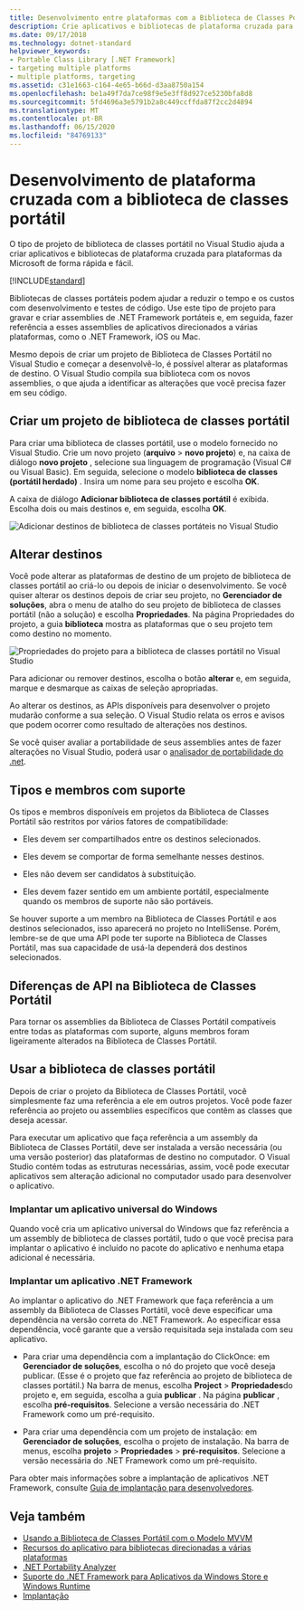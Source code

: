 ```yaml
---
title: Desenvolvimento entre plataformas com a Biblioteca de Classes Portátil
description: Crie aplicativos e bibliotecas de plataforma cruzada para plataformas da Microsoft de forma rápida e fácil usando o tipo de projeto de biblioteca de classes portátil no .NET.
ms.date: 09/17/2018
ms.technology: dotnet-standard
helpviewer_keywords:
- Portable Class Library [.NET Framework]
- targeting multiple platforms
- multiple platforms, targeting
ms.assetid: c31e1663-c164-4e65-b66d-d3aa8750a154
ms.openlocfilehash: be1a49f7da7ce98f9e5e3ff8d927ce5230bfa8d8
ms.sourcegitcommit: 5fd4696a3e5791b2a8c449ccffda87f2cc2d4894
ms.translationtype: MT
ms.contentlocale: pt-BR
ms.lasthandoff: 06/15/2020
ms.locfileid: "84769133"
---
```

# <a name="cross-platform-development-with-the-portable-class-library"></a>Desenvolvimento de plataforma cruzada com a biblioteca de classes portátil

O tipo de projeto de biblioteca de classes portátil no Visual Studio ajuda a criar aplicativos e bibliotecas de plataforma cruzada para plataformas da Microsoft de forma rápida e fácil.

[!INCLUDE[standard](../../../includes/pcl-to-standard.md)]

Bibliotecas de classes portáteis podem ajudar a reduzir o tempo e os custos com desenvolvimento e testes de código. Use este tipo de projeto para gravar e criar assemblies de .NET Framework portáteis e, em seguida, fazer referência a esses assemblies de aplicativos direcionados a várias plataformas, como o .NET Framework, iOS ou Mac.

Mesmo depois de criar um projeto de Biblioteca de Classes Portátil no Visual Studio e começar a desenvolvê-lo, é possível alterar as plataformas de destino. O Visual Studio compila sua biblioteca com os novos assemblies, o que ajuda a identificar as alterações que você precisa fazer em seu código.

## <a name="create-a-portable-class-library-project"></a>Criar um projeto de biblioteca de classes portátil

Para criar uma biblioteca de classes portátil, use o modelo fornecido no Visual Studio. Crie um novo projeto (**arquivo**  >  **novo projeto**) e, na caixa de diálogo **novo projeto** , selecione sua linguagem de programação (Visual C# ou Visual Basic). Em seguida, selecione o modelo **biblioteca de classes (portátil herdado)** . Insira um nome para seu projeto e escolha **OK**.

A caixa de diálogo **Adicionar biblioteca de classes portátil** é exibida. Escolha dois ou mais destinos e, em seguida, escolha **OK**.

![Adicionar destinos de biblioteca de classes portáteis no Visual Studio](media/add-portable-class-library.png)

## <a name="change-targets"></a>Alterar destinos

Você pode alterar as plataformas de destino de um projeto de biblioteca de classes portátil ao criá-lo ou depois de iniciar o desenvolvimento. Se você quiser alterar os destinos depois de criar seu projeto, no **Gerenciador de soluções**, abra o menu de atalho do seu projeto de biblioteca de classes portátil (não a solução) e escolha **Propriedades**. Na página Propriedades do projeto, a guia **biblioteca** mostra as plataformas que o seu projeto tem como destino no momento.

![Propriedades do projeto para a biblioteca de classes portátil no Visual Studio](media/pcl-project-properties.png)

Para adicionar ou remover destinos, escolha o botão **alterar** e, em seguida, marque e desmarque as caixas de seleção apropriadas.

Ao alterar os destinos, as APIs disponíveis para desenvolver o projeto mudarão conforme a sua seleção. O Visual Studio relata os erros e avisos que podem ocorrer como resultado de alterações nos destinos.

Se você quiser avaliar a portabilidade de seus assemblies antes de fazer alterações no Visual Studio, poderá usar o [analisador de portabilidade do .net](https://marketplace.visualstudio.com/items?itemName=ConnieYau.NETPortabilityAnalyzer).

## <a name="supported-types-and-members"></a>Tipos e membros com suporte

Os tipos e membros disponíveis em projetos da Biblioteca de Classes Portátil são restritos por vários fatores de compatibilidade:

- Eles devem ser compartilhados entre os destinos selecionados.

- Eles devem se comportar de forma semelhante nesses destinos.

- Eles não devem ser candidatos à substituição.

- Eles devem fazer sentido em um ambiente portátil, especialmente quando os membros de suporte não são portáveis.

Se houver suporte a um membro na Biblioteca de Classes Portátil e aos destinos selecionados, isso aparecerá no projeto no IntelliSense. Porém, lembre-se de que uma API pode ter suporte na Biblioteca de Classes Portátil, mas sua capacidade de usá-la dependerá dos destinos selecionados.

## <a name="api-differences-in-the-portable-class-library"></a>Diferenças de API na Biblioteca de Classes Portátil

Para tornar os assemblies da Biblioteca de Classes Portátil compatíveis entre todas as plataformas com suporte, alguns membros foram ligeiramente alterados na Biblioteca de Classes Portátil.

## <a name="use-the-portable-class-library"></a>Usar a biblioteca de classes portátil

Depois de criar o projeto da Biblioteca de Classes Portátil, você simplesmente faz uma referência a ele em outros projetos. Você pode fazer referência ao projeto ou assemblies específicos que contêm as classes que deseja acessar.

Para executar um aplicativo que faça referência a um assembly da Biblioteca de Classes Portátil, deve ser instalada a versão necessária (ou uma versão posterior) das plataformas de destino no computador. O Visual Studio contém todas as estruturas necessárias, assim, você pode executar aplicativos sem alteração adicional no computador usado para desenvolver o aplicativo.

### <a name="deploy-a-universal-windows-app"></a>Implantar um aplicativo universal do Windows

Quando você cria um aplicativo universal do Windows que faz referência a um assembly de biblioteca de classes portátil, tudo o que você precisa para implantar o aplicativo é incluído no pacote do aplicativo e nenhuma etapa adicional é necessária.

### <a name="deploy-a-net-framework-app"></a>Implantar um aplicativo .NET Framework

Ao implantar o aplicativo do .NET Framework que faça referência a um assembly da Biblioteca de Classes Portátil, você deve especificar uma dependência na versão correta do .NET Framework. Ao especificar essa dependência, você garante que a versão requisitada seja instalada com seu aplicativo.

- Para criar uma dependência com a implantação do ClickOnce: em **Gerenciador de soluções**, escolha o nó do projeto que você deseja publicar. (Esse é o projeto que faz referência ao projeto de biblioteca de classes portátil.) Na barra de menus, escolha **Project**  >  **Propriedades**do projeto e, em seguida, escolha a guia **publicar** . Na página **publicar** , escolha **pré-requisitos**. Selecione a versão necessária do .NET Framework como um pré-requisito.

- Para criar uma dependência com um projeto de instalação: em **Gerenciador de soluções**, escolha o projeto de instalação. Na barra de menus, escolha **projeto**  >  **Propriedades**  >  **pré-requisitos**. Selecione a versão necessária do .NET Framework como um pré-requisito.

Para obter mais informações sobre a implantação de aplicativos .NET Framework, consulte [Guia de implantação para desenvolvedores](../../framework/deployment/deployment-guide-for-developers.md).

## <a name="see-also"></a>Veja também

- [Usando a Biblioteca de Classes Portátil com o Modelo MVVM](using-portable-class-library-with-model-view-view-model.md)
- [Recursos do aplicativo para bibliotecas direcionadas a várias plataformas](app-resources-for-libraries-that-target-multiple-platforms.md)
- [.NET Portability Analyzer](https://marketplace.visualstudio.com/items?itemName=ConnieYau.NETPortabilityAnalyzer)
- [Suporte do .NET Framework para Aplicativos da Windows Store e Windows Runtime](support-for-windows-store-apps-and-windows-runtime.md)
- [Implantação](../../framework/deployment/net-framework-applications.md)
